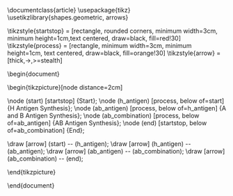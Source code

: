 \documentclass{article}
\usepackage{tikz}
\usetikzlibrary{shapes.geometric, arrows}

\tikzstyle{startstop} = [rectangle, rounded corners, minimum width=3cm, minimum height=1cm,text centered, draw=black, fill=red!30]
\tikzstyle{process} = [rectangle, minimum width=3cm, minimum height=1cm, text centered, draw=black, fill=orange!30]
\tikzstyle{arrow} = [thick,->,>=stealth]

\begin{document}

\begin{tikzpicture}[node distance=2cm]

\node (start) [startstop] {Start};
\node (h_antigen) [process, below of=start] {H Antigen Synthesis};
\node (ab_antigen) [process, below of=h_antigen] {A and B Antigen Synthesis};
\node (ab_combination) [process, below of=ab_antigen] {AB Antigen Synthesis};
\node (end) [startstop, below of=ab_combination] {End};

\draw [arrow] (start) -- (h_antigen);
\draw [arrow] (h_antigen) -- (ab_antigen);
\draw [arrow] (ab_antigen) -- (ab_combination);
\draw [arrow] (ab_combination) -- (end);

\end{tikzpicture}

\end{document}
